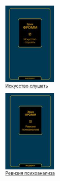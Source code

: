 ![](Искусство%20слушать.jpg)  
[Искусство слушать](Искусство%20слушать.md)

![](Ревизия%20психоанализа.jpg)  
[Ревизия психоанализа](Ревизия%20психоанализа.md)
